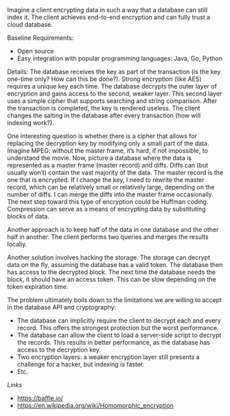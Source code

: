Imagine a client encrypting data in such a way that a database can still index it. The client achieves end-to-end encryption and can fully trust a cloud database.

Baseline Requirements:

* Open source
* Easy integration with popular programming languages: Java, Go, Python

Details: The database receives the key as part of the transaction (is the key one-time only? How can this be done?). Strong encryption (like AES) requires a unique key each time. The database decrypts the outer layer of encryption and gains access to the second, weaker layer. This second layer uses a simple cipher that supports searching and string comparison. After the transaction is completed, the key is rendered useless. The client changes the salting in the database after every transaction (how will indexing work?).

One interesting question is whether there is a cipher that allows for replacing the decryption key by modifying only a small part of the data. Imagine MPEG: without the master frame, it’s hard, if not impossible, to understand the movie. Now, picture a database where the data is represented as a master frame (master record) and diffs. Diffs can (but usually won’t) contain the vast majority of the data. The master record is the one that is encrypted. If I change the key, I need to rewrite the master record, which can be relatively small or relatively large, depending on the number of diffs. I can merge the diffs into the master frame occasionally. The next step toward this type of encryption could be Huffman coding. Compression can serve as a means of encrypting data by substituting blocks of data.

Another approach is to keep half of the data in one database and the other half in another. The client performs two queries and merges the results locally.

Another solution involves hacking the storage. The storage can decrypt data on the fly, assuming the database has a valid token. The database then has access to the decrypted block. The next time the database needs the block, it should have an access token. This can be slow depending on the token expiration time.

The problem ultimately boils down to the limitations we are willing to accept in the database API and cryptography:

* The database can implicitly require the client to decrypt each and every record. This offers the strongest protection but the worst performance.
* The database can allow the client to load a server-side script to decrypt the records. This results in better performance, as the database has access to the decryption key.
* Two encryption layers: a weaker encryption layer still presents a challenge for a hacker, but indexing is faster.
* Etc.

*Links*

* https://baffle.io/
* https://en.wikipedia.org/wiki/Homomorphic_encryption
